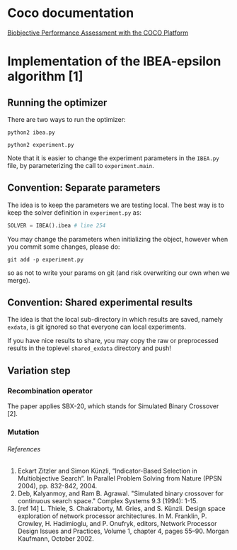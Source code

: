 # Coco documentation

[Biobjective Performance Assessment with the COCO Platform](http://numbbo.github.io/coco-doc/bbob-biobj/perf-assessment/)

# Implementation of the IBEA-epsilon algorithm [1]

## Running the optimizer
There are two ways to run the optimizer:

```shell
python2 ibea.py
```

```shell
python2 experiment.py
```

Note that it is easier to change the experiment parameters in the `IBEA.py` file, by parameterizing the call to `experiment.main`.

## Convention: Separate parameters
The idea is to keep the parameters we are testing local.
The best way is to keep the solver definition in `experiment.py` as: 

```python
SOLVER = IBEA().ibea # line 254
``` 

You may change the parameters when initializing the object, however when you commit some changes, please do:

```shell
git add -p experiment.py
```

so as not to write your params on git (and risk overwriting our own when we merge).

## Convention: Shared experimental results
The idea is that the local sub-directory in which results are saved, namely `exdata`, is git ignored so that everyone can local experiments.

If you have nice results to share, you may copy the raw or preprocessed results in the toplevel `shared_exdata` directory and push!

## Variation step

### Recombination operator
The paper applies SBX-20, which stands for Simulated Binary Crossover [2].

### Mutation


###### References
[comment]: # (BIBLIOGRAPHY STYLE: MLA)

1. Eckart Zitzler and Simon Künzli, “Indicator-Based Selection in Multiobjective Search”. In Parallel Problem Solving from Nature (PPSN 2004), pp. 832-842, 2004.
2. Deb, Kalyanmoy, and Ram B. Agrawal. "Simulated binary crossover for continuous search space." Complex Systems 9.3 (1994): 1-15.
3. [ref 14] L. Thiele, S. Chakraborty, M. Gries, and S. Künzli. Design space exploration of
network processor architectures. In M. Franklin, P. Crowley, H. Hadimioglu, and
P. Onufryk, editors, Network Processor Design Issues and Practices, Volume 1,
chapter 4, pages 55–90. Morgan Kaufmann, October 2002.

